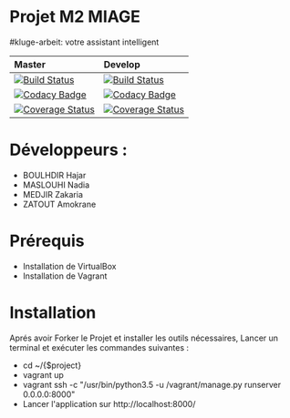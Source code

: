 # Projet M2 MIAGE 
#kluge-arbeit: votre assistant intelligent 



 Master | Develop |
| :--- | :--- |
[![Build Status](https://travis-ci.org/amokrane-zatout/PSI_kluge_arbeit.svg?branch=master)](https://travis-ci.org/amokrane-zatout/PSI_kluge_arbeit) | [![Build Status](https://travis-ci.org/amokrane-zatout/PSI_kluge_arbeit.svg?branch=develop)](https://travis-ci.org/amokrane-zatout/PSI_kluge_arbeit)
[![Codacy Badge](https://api.codacy.com/project/badge/Grade/5c877b5c585048d98fcae1483d62565a)](https://www.codacy.com/app/amokrane.zatout/PSI_kluge_arbeit?utm_source=github.com&amp;utm_medium=referral&amp;utm_content=amokrane-zatout/PSI_kluge_arbeit&amp;utm_campaign=Badge_Grade) | [![Codacy Badge](https://api.codacy.com/project/badge/Grade/5c877b5c585048d98fcae1483d62565a)](https://www.codacy.com/app/amokrane.zatout/PSI_kluge_arbeit?utm_source=github.com&amp;utm_medium=referral&amp;utm_content=amokrane-zatout/PSI_kluge_arbeit&amp;utm_campaign=Badge_Grade)
[![Coverage Status](https://coveralls.io/repos/github/amokrane-zatout/PSI_kluge_arbeit/badge.svg?branch=master)](https://coveralls.io/github/amokrane-zatout/PSI_kluge_arbeit?branch=master) | [![Coverage Status](https://coveralls.io/repos/github/amokrane-zatout/PSI_kluge_arbeit/badge.svg?branch=develop)](https://coveralls.io/github/amokrane-zatout/PSI_kluge_arbeit?branch=develop)


# Développeurs : 

- BOULHDIR Hajar 
- MASLOUHI Nadia 
- MEDJIR Zakaria 
- ZATOUT Amokrane


# Prérequis 

- Installation de VirtualBox
- Installation de Vagrant 

# Installation 

Aprés avoir Forker le Projet et installer les outils nécessaires, Lancer un terminal et exécuter les commandes suivantes : 

 - cd ~/{$project}
 - vagrant up
 - vagrant ssh -c "/usr/bin/python3.5 -u /vagrant/manage.py runserver 0.0.0.0:8000"
 - Lancer l'application sur http://localhost:8000/
 
 
 
 
 
 


